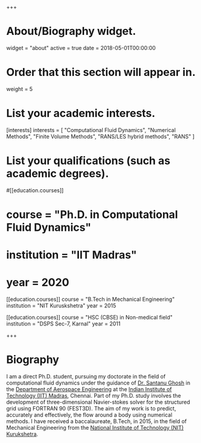 +++
# About/Biography widget.
widget = "about"
active = true
date = 2018-05-01T00:00:00

# Order that this section will appear in.
weight = 5

# List your academic interests.
[interests]
  interests = [
    "Computational Fluid Dynamics",
    "Numerical Methods",
    "Finite Volume Methods",
    "RANS/LES hybrid methods",
    "RANS"
  ]

# List your qualifications (such as academic degrees).
#[[education.courses]]
#  course = "Ph.D. in Computational Fluid Dynamics"
#  institution = "IIT Madras"
#  year = 2020

[[education.courses]]
  course = "B.Tech in Mechanical Engineering"
  institution = "NIT Kuruskshetra"
  year = 2015

[[education.courses]]
  course = "HSC (CBSE) in Non-medical field"
  institution = "DSPS Sec-7, Karnal"
  year = 2011
 
+++

# Biography

 I am a direct Ph.D. student, pursuing my doctorate in the field of computational fluid dynamics under the guidance of [Dr. Santanu Ghosh](https://sites.google.com/site/iitmsghosh/home) in the [Department of Aerospace Engineering](http://www.ae.iitm.ac.in/index.htm) at the [Indian Institute of Technology (IIT) Madras](https://www.iitm.ac.in/), Chennai. Part of my Ph.D. study involves the development of three-dimensional Navier-stokes solver for the structured grid using FORTRAN 90 (FEST3D). The aim of my work is to predict, accurately and effectively, the flow around a body using numerical methods. I have received a baccalaureate, B.Tech, in 2015, in the field of Mechanical Engineering from the [National Institute of Technology (NIT) Kurukshetra](http://www.nitkkr.ac.in/). 
